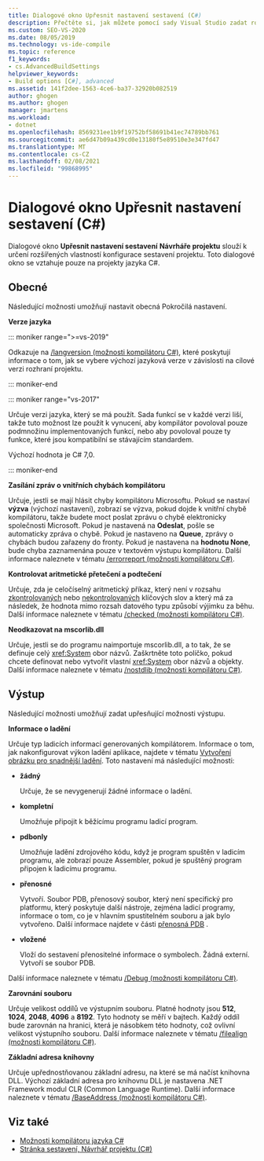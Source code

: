 ```yaml
---
title: Dialogové okno Upřesnit nastavení sestavení (C#)
description: Přečtěte si, jak můžete pomocí sady Visual Studio zadat rozšířené vlastnosti konfigurace buildu projektu.
ms.custom: SEO-VS-2020
ms.date: 08/05/2019
ms.technology: vs-ide-compile
ms.topic: reference
f1_keywords:
- cs.AdvancedBuildSettings
helpviewer_keywords:
- Build options [C#], advanced
ms.assetid: 141f2dee-1563-4ce6-ba37-32920b082519
author: ghogen
ms.author: ghogen
manager: jmartens
ms.workload:
- dotnet
ms.openlocfilehash: 8569231ee1b9f19752bf58691b41ec74789bb761
ms.sourcegitcommit: ae6d47b09a439cd0e13180f5e89510e3e347fd47
ms.translationtype: MT
ms.contentlocale: cs-CZ
ms.lasthandoff: 02/08/2021
ms.locfileid: "99868995"
---
```

# <a name="advanced-build-settings-dialog-box-c"></a>Dialogové okno Upřesnit nastavení sestavení (C#)

Dialogové okno **Upřesnit nastavení sestavení** **Návrháře projektu** slouží k určení rozšířených vlastností konfigurace sestavení projektu. Toto dialogové okno se vztahuje pouze na projekty jazyka C#.

## <a name="general"></a>Obecné

Následující možnosti umožňují nastavit obecná Pokročilá nastavení.

**Verze jazyka**

::: moniker range=">=vs-2019"

Odkazuje na [/langversion (možnosti kompilátoru C#)](/dotnet/csharp/language-reference/compiler-options/langversion-compiler-option), které poskytují informace o tom, jak se vybere výchozí jazyková verze v závislosti na cílové verzi rozhraní projektu.

::: moniker-end

::: moniker range="vs-2017"

Určuje verzi jazyka, který se má použít. Sada funkcí se v každé verzi liší, takže tuto možnost lze použít k vynucení, aby kompilátor povoloval pouze podmnožinu implementovaných funkcí, nebo aby povoloval pouze ty funkce, které jsou kompatibilní se stávajícím standardem.

Výchozí hodnota je C# 7,0.

::: moniker-end

**Zasílání zpráv o vnitřních chybách kompilátoru**

Určuje, jestli se mají hlásit chyby kompilátoru Microsoftu. Pokud se nastaví **výzva** (výchozí nastavení), zobrazí se výzva, pokud dojde k vnitřní chybě kompilátoru, takže budete moct poslat zprávu o chybě elektronicky společnosti Microsoft. Pokud je nastavená na **Odeslat**, pošle se automaticky zpráva o chybě. Pokud je nastaveno na **Queue**, zprávy o chybách budou zařazeny do fronty. Pokud je nastavena na **hodnotu None**, bude chyba zaznamenána pouze v textovém výstupu kompilátoru. Další informace naleznete v tématu [/errorreport (možnosti kompilátoru C#)](/dotnet/csharp/language-reference/compiler-options/errorreport-compiler-option).

**Kontrolovat aritmetické přetečení a podtečení**

Určuje, zda je celočíselný aritmetický příkaz, který není v rozsahu [zkontrolovaných](/dotnet/csharp/language-reference/keywords/checked) nebo [nekontrolovaných](/dotnet/csharp/language-reference/keywords/unchecked) klíčových slov a který má za následek, že hodnota mimo rozsah datového typu způsobí výjimku za běhu. Další informace naleznete v tématu [/checked (možnosti kompilátoru C#)](/dotnet/csharp/language-reference/compiler-options/checked-compiler-option).

**Neodkazovat na mscorlib.dll**

Určuje, jestli se do programu naimportuje mscorlib.dll, a to tak, že se definuje celý <xref:System> obor názvů. Zaškrtněte toto políčko, pokud chcete definovat nebo vytvořit vlastní <xref:System> obor názvů a objekty. Další informace naleznete v tématu [/nostdlib (možnosti kompilátoru C#)](/dotnet/csharp/language-reference/compiler-options/nostdlib-compiler-option).

## <a name="output"></a>Výstup

Následující možnosti umožňují zadat upřesňující možnosti výstupu.

**Informace o ladění**

Určuje typ ladicích informací generovaných kompilátorem. Informace o tom, jak nakonfigurovat výkon ladění aplikace, najdete v tématu [Vytvoření obrázku pro snadnější ladění](/dotnet/framework/debug-trace-profile/making-an-image-easier-to-debug). Toto nastavení má následující možnosti:

- **žádný**

   Určuje, že se nevygenerují žádné informace o ladění.

- **kompletní**

   Umožňuje připojit k běžícímu programu ladicí program.

- **pdbonly**

   Umožňuje ladění zdrojového kódu, když je program spuštěn v ladicím programu, ale zobrazí pouze Assembler, pokud je spuštěný program připojen k ladicímu programu.

- **přenosné**

   Vytvoří. Soubor PDB, přenosový soubor, který není specifický pro platformu, který poskytuje další nástroje, zejména ladicí programy, informace o tom, co je v hlavním spustitelném souboru a jak bylo vytvořeno. Další informace najdete v části [přenosná PDB](https://github.com/dotnet/core/blob/master/Documentation/diagnostics/portable_pdb.md) .

- **vložené**

   Vloží do sestavení přenositelné informace o symbolech. Žádná externí. Vytvoří se soubor PDB.

Další informace naleznete v tématu [/Debug (možnosti kompilátoru C#)](/dotnet/csharp/language-reference/compiler-options/debug-compiler-option).

**Zarovnání souboru**

Určuje velikost oddílů ve výstupním souboru. Platné hodnoty jsou **512**, **1024**, **2048**, **4096** a **8192**. Tyto hodnoty se měří v bajtech. Každý oddíl bude zarovnán na hranici, která je násobkem této hodnoty, což ovlivní velikost výstupního souboru. Další informace naleznete v tématu [/filealign (možnosti kompilátoru C#)](/dotnet/csharp/language-reference/compiler-options/filealign-compiler-option).

**Základní adresa knihovny**

Určuje upřednostňovanou základní adresu, na které se má načíst knihovna DLL. Výchozí základní adresa pro knihovnu DLL je nastavena .NET Framework modul CLR (Common Language Runtime). Další informace naleznete v tématu [/BaseAddress (možnosti kompilátoru C#)](/dotnet/csharp/language-reference/compiler-options/baseaddress-compiler-option).

## <a name="see-also"></a>Viz také

- [Možnosti kompilátoru jazyka C#](/dotnet/csharp/language-reference/compiler-options/index)
- [Stránka sestavení, Návrhář projektu (C#)](../../ide/reference/build-page-project-designer-csharp.md)

